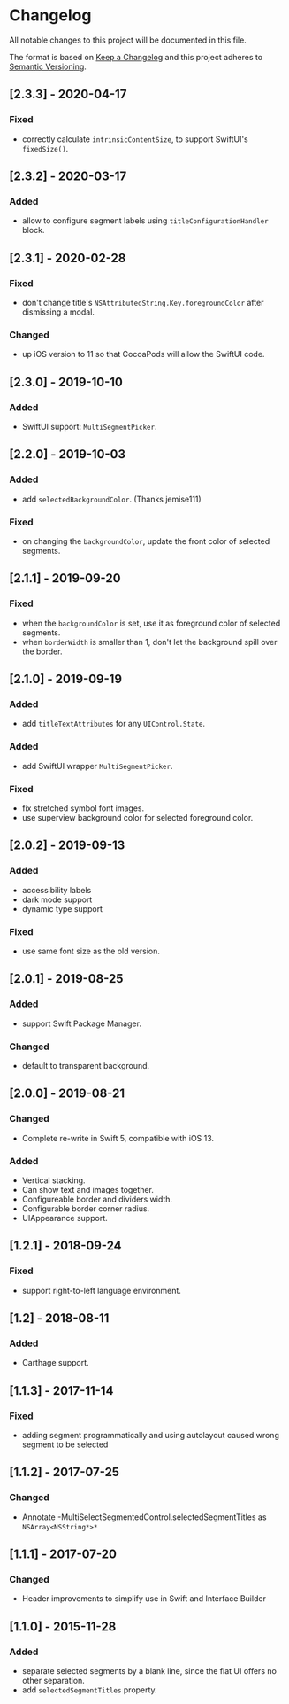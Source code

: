 # Changelog
All notable changes to this project will be documented in this file.

The format is based on [Keep a Changelog](http://keepachangelog.com/en/1.0.0/)
and this project adheres to [Semantic Versioning](http://semver.org/spec/v2.0.0.html).

## [2.3.3] - 2020-04-17

### Fixed
- correctly calculate `intrinsicContentSize`, to support SwiftUI's `fixedSize()`.

## [2.3.2] - 2020-03-17

### Added
- allow to configure segment labels using `titleConfigurationHandler` block.

## [2.3.1] - 2020-02-28

### Fixed
- don't change title's `NSAttributedString.Key.foregroundColor` after dismissing a modal.

### Changed
- up iOS version to 11 so that CocoaPods will allow the SwiftUI code.

## [2.3.0] - 2019-10-10

### Added
- SwiftUI support: `MultiSegmentPicker`.

## [2.2.0] - 2019-10-03

### Added
- add `selectedBackgroundColor`. (Thanks jemise111)

### Fixed
- on changing the `backgroundColor`, update the front color of selected segments.

## [2.1.1] - 2019-09-20

### Fixed
- when the `backgroundColor` is set, use it as foreground color of selected segments.
- when `borderWidth` is smaller than 1, don't let the background spill over the border.

## [2.1.0] - 2019-09-19

### Added
- add `titleTextAttributes` for any `UIControl.State`.

### Added
- add SwiftUI wrapper `MultiSegmentPicker`.

### Fixed
- fix stretched symbol font images.
- use superview background color for selected foreground color.

## [2.0.2] - 2019-09-13

### Added
- accessibility labels
- dark mode support
- dynamic type support

### Fixed
- use same font size as the old version.

## [2.0.1] - 2019-08-25

### Added
- support Swift Package Manager.

### Changed
- default to transparent background.

## [2.0.0] - 2019-08-21

### Changed
- Complete re-write in Swift 5, compatible with iOS 13.

### Added
- Vertical stacking.
- Can show text and images together.
- Configureable border and dividers width.
- Configurable border corner radius.
- UIAppearance support.

## [1.2.1] - 2018-09-24

### Fixed
- support right-to-left language environment.

## [1.2] - 2018-08-11

### Added
- Carthage support.

## [1.1.3] - 2017-11-14

### Fixed
- adding segment programmatically and using autolayout caused wrong segment to be selected

## [1.1.2] - 2017-07-25

### Changed
- Annotate -MultiSelectSegmentedControl.selectedSegmentTitles as `NSArray<NSString*>*`

## [1.1.1] - 2017-07-20

### Changed
- Header improvements to simplify use in Swift and Interface Builder

## [1.1.0] - 2015-11-28

### Added
- separate selected segments by a blank line, since the flat UI offers no other separation.
- add `selectedSegmentTitles` property.
